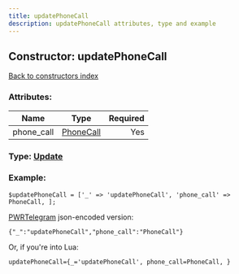 ```yaml
---
title: updatePhoneCall
description: updatePhoneCall attributes, type and example
---
```

## Constructor: updatePhoneCall  
[Back to constructors index](index.md)



### Attributes:

| Name     |    Type       | Required |
|----------|:-------------:|---------:|
|phone\_call|[PhoneCall](../types/PhoneCall.md) | Yes|



### Type: [Update](../types/Update.md)


### Example:

```
$updatePhoneCall = ['_' => 'updatePhoneCall', 'phone_call' => PhoneCall, ];
```  

[PWRTelegram](https://pwrtelegram.xyz) json-encoded version:

```
{"_":"updatePhoneCall","phone_call":"PhoneCall"}
```


Or, if you're into Lua:  


```
updatePhoneCall={_='updatePhoneCall', phone_call=PhoneCall, }

```


